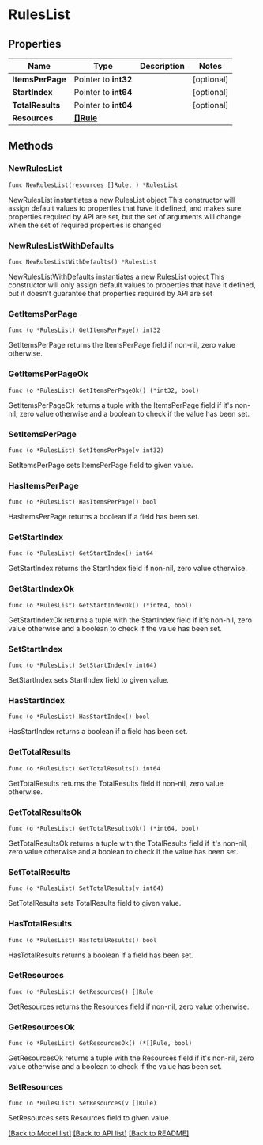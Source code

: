 # RulesList

## Properties

Name | Type | Description | Notes
------------ | ------------- | ------------- | -------------
**ItemsPerPage** | Pointer to **int32** |  | [optional] 
**StartIndex** | Pointer to **int64** |  | [optional] 
**TotalResults** | Pointer to **int64** |  | [optional] 
**Resources** | [**[]Rule**](Rule.md) |  | 

## Methods

### NewRulesList

`func NewRulesList(resources []Rule, ) *RulesList`

NewRulesList instantiates a new RulesList object
This constructor will assign default values to properties that have it defined,
and makes sure properties required by API are set, but the set of arguments
will change when the set of required properties is changed

### NewRulesListWithDefaults

`func NewRulesListWithDefaults() *RulesList`

NewRulesListWithDefaults instantiates a new RulesList object
This constructor will only assign default values to properties that have it defined,
but it doesn't guarantee that properties required by API are set

### GetItemsPerPage

`func (o *RulesList) GetItemsPerPage() int32`

GetItemsPerPage returns the ItemsPerPage field if non-nil, zero value otherwise.

### GetItemsPerPageOk

`func (o *RulesList) GetItemsPerPageOk() (*int32, bool)`

GetItemsPerPageOk returns a tuple with the ItemsPerPage field if it's non-nil, zero value otherwise
and a boolean to check if the value has been set.

### SetItemsPerPage

`func (o *RulesList) SetItemsPerPage(v int32)`

SetItemsPerPage sets ItemsPerPage field to given value.

### HasItemsPerPage

`func (o *RulesList) HasItemsPerPage() bool`

HasItemsPerPage returns a boolean if a field has been set.

### GetStartIndex

`func (o *RulesList) GetStartIndex() int64`

GetStartIndex returns the StartIndex field if non-nil, zero value otherwise.

### GetStartIndexOk

`func (o *RulesList) GetStartIndexOk() (*int64, bool)`

GetStartIndexOk returns a tuple with the StartIndex field if it's non-nil, zero value otherwise
and a boolean to check if the value has been set.

### SetStartIndex

`func (o *RulesList) SetStartIndex(v int64)`

SetStartIndex sets StartIndex field to given value.

### HasStartIndex

`func (o *RulesList) HasStartIndex() bool`

HasStartIndex returns a boolean if a field has been set.

### GetTotalResults

`func (o *RulesList) GetTotalResults() int64`

GetTotalResults returns the TotalResults field if non-nil, zero value otherwise.

### GetTotalResultsOk

`func (o *RulesList) GetTotalResultsOk() (*int64, bool)`

GetTotalResultsOk returns a tuple with the TotalResults field if it's non-nil, zero value otherwise
and a boolean to check if the value has been set.

### SetTotalResults

`func (o *RulesList) SetTotalResults(v int64)`

SetTotalResults sets TotalResults field to given value.

### HasTotalResults

`func (o *RulesList) HasTotalResults() bool`

HasTotalResults returns a boolean if a field has been set.

### GetResources

`func (o *RulesList) GetResources() []Rule`

GetResources returns the Resources field if non-nil, zero value otherwise.

### GetResourcesOk

`func (o *RulesList) GetResourcesOk() (*[]Rule, bool)`

GetResourcesOk returns a tuple with the Resources field if it's non-nil, zero value otherwise
and a boolean to check if the value has been set.

### SetResources

`func (o *RulesList) SetResources(v []Rule)`

SetResources sets Resources field to given value.



[[Back to Model list]](../README.md#documentation-for-models) [[Back to API list]](../README.md#documentation-for-api-endpoints) [[Back to README]](../README.md)


